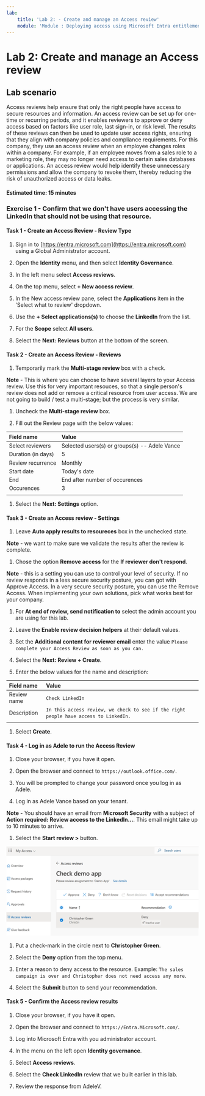 ```yaml
---
lab:
    title: 'Lab 2: - Create and manage an Access review'
    module: 'Module : Deploying access using Microsoft Entra entitlement management'
---
```


# Lab 2: Create and manage an Access review

## Lab scenario

Access reviews help ensure that only the right people have access to secure resources and information. An access review can be set up for one-time or recurring periods, and it enables reviewers to approve or deny access based on factors like user role, last sign-in, or risk level. The results of these reviews can then be used to update user access rights, ensuring that they align with company policies and compliance requirements. For this company, they use an access review when an employee changes roles within a company. For example, if an employee moves from a sales role to a marketing role, they may no longer need access to certain sales databases or applications. An access review would help identify these unnecessary permissions and allow the company to revoke them, thereby reducing the risk of unauthorized access or data leaks.

#### Estimated time: 15 minutes

### Exercise 1 - Confirm that we don't have users accessing the LinkedIn that should not be using that resource.

#### Task 1 - Create an Access Review - Review Type

1. Sign in to [https://entra.microsoft.com](https://entra.microsoft.com) using a Global Administrator account.

1. Open the **Identity** menu, and then select **Identity Governance**.

1. In the left menu select **Access reviews**.

1. On the top menu, select **+ New access review**.

1. In the New access review pane, select the **Applications** item in the 'Select what to review' dropdown.

1. Use the **+ Select applications(s)** to choose the **LinkedIn** from the list.

1. For the **Scope** select **All users**.

1. Select the **Next: Reviews** button at the bottom of the screen.

#### Task 2 - Create an Access Review - Reviews

1. Temporarily mark the **Multi-stage review** box with a check.

 **Note** - This is where you can choose to have several layers to your Access review.  Use this for very important resouces, so that a single person's review does not add or remove a critical resource from user access.  We are not going to build / test a multi-stage; but the process is very similar.

1. Uncheck the **Multi-stage review** box.

1. Fill out the Review page with the below values:

| Field name | Value |
| :--- | :--- |
| Select reviewers | Selected users(s) or groups(s) -- Adele Vance |
| Duration (in days) | 5 |
| Review recurrence | Monthly |
| Start date | Today's date |
| End | End after number of occurences |
| Occurences | 3 |
| | |

1. Select the **Next: Settings** option.

#### Task 3 - Create an Access review - Settings

1. Leave **Auto apply results to resoureces** box in the unchecked state.

 **Note** - we want to make sure we validate the results after the review is complete.

1. Chose the option **Remove access** for the **If reviewer don't respond**.

 **Note** - this is a setting you can use to control your level of security.  If no review responds in a less secure security posture, you can got with Approve Access.  In a very secure security posture, you can use the Remove Access.  When implementing your own solutions, pick what works best for your company.

1. For **At end of review, send notification to** select the admin account you are using for this lab.

1. Leave the **Enable review decision helpers** at their default values.

1. Set the **Additional content for reviewer email** enter the value `Please complete your Access Review as soon as you can.`

1. Select the **Next: Review + Create**.

1. Enter the below values for the name and description:

| Field name | Value |
| :--- | :--- |
| Review name | `Check LinkedIn` |
| Description | `In this access review, we check to see if the right people have access to LinkedIn.` |
| | | 

1. Select **Create**.

#### Task 4 - Log in as Adele to run the Access Review

1. Close your browser, if you have it open.

1. Open the browser and connect to `https://outlook.office.com/`.

1. You will be prompted to change your password once you log in as Adele.

1. Log in as Adele Vance based on your tenant.

 **Note** - You should have an email from **Microsoft Security** with a subject of **Action required: Review access to the LinkedIn...**.  This email might take up to 10 minutes to arrive.

1. Select the **Start review >** button.

 ![Screenshot of the Access review page that AdeleV gets when launching the link in email.  Note that Christopher Green is recommended to be removed.](./Media/access-review-page.png)

1. Put a check-mark in the circle next to **Christopher Green**.

1. Select the **Deny** option from the top menu.

1. Enter a reason to deny access to the resource. Example: `The sales campaign is over and Christopher does not need access any more`.

1. Select the **Submit** button to send your recommendation.

#### Task 5 - Confirm the Access review results

1. Close your browser, if you have it open.

1. Open the browser and connect to `https://Entra.Microsoft.com/`.

1. Log into Microsoft Entra with you administrator account.

1. In the menu on the left open **Identity governance**.

1. Select **Access reviews**.

1. Select the **Check LinkedIn** review that we built earlier in this lab.

1. Review the response from AdeleV.
